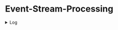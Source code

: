 # Event-Stream-Processing

<details>
  <summary>Log</summary>
  
  ### Day 0
  Setup: Getting to know the office, installing visual studio. Getting familiar with environment
  Getting to know c#
  Started implementing some basic functions and middlewares with a webserver. Middlewares include: Logging and basic analytics such as saving the amount of times the endpoint was requested.
  Played around with tests, TestHost and TestServer following this: https://www.roundthecode.com/dotnet/asp-net-core-web-api/asp-net-core-testserver-xunit-test-web-api-endpoints. Had a problem but eventually did Assembly.Load(“TestAPI”) and then it worked.
  
  ### Day 1
  
  Had a quick meeting with external supervisor talking about the next step. Our plan is to create a Miro board so that everyone involved will have the same expectations of what the result will look like.
  Created a Miro board with a simple representation of what the ESP will consist of. [Miro Board](./documenting-resources/ESP-Unit1.png)
  
</details>
